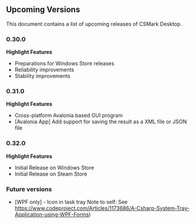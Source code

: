 ## Upcoming Versions
This document contains a list of upcoming releases of CSMark Desktop.

### 0.30.0
 **Highlight Features**
 * Preparations for Windows Store releases
 * Reliability improvements
 * Stability improvements

### 0.31.0
 **Highlight Features**
 * Cross-platform Avalonia based GUI program
 * [Avalonia App] Add support for saving the result as a XML file or JSON file

### 0.32.0
 **Highlight Features**
* Initial Release on Windows Store
* Initial Release on Steam Store

### Future versions
* [WPF only] - Icon in task tray
Note to self: See https://www.codeproject.com/Articles/1173686/A-Csharp-System-Tray-Application-using-WPF-Forms)
